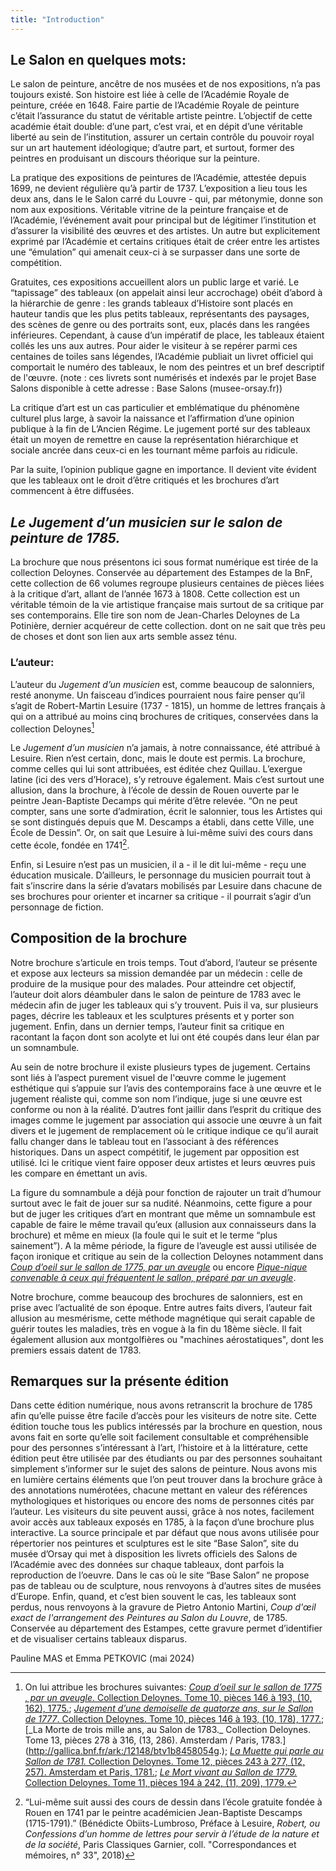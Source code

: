 ```yaml
---
title: "Introduction"
---
```



## Le Salon en quelques mots: 

Le salon de peinture, ancêtre de nos musées et de nos expositions, n’a pas toujours existé. Son histoire est liée à celle de l’Académie Royale de peinture, créée en 1648. Faire partie de l’Académie Royale de peinture c’était l’assurance du statut de véritable artiste peintre. L’objectif de cette académie était double: d’une part, c’est vrai, et en dépit d’une véritable liberté au sein de l’institution, assurer un certain contrôle du pouvoir royal sur un art hautement idéologique; d’autre part, et surtout, former des peintres en produisant un discours théorique sur la peinture. 

La pratique des expositions de peintures de l’Académie, attestée depuis 1699, ne devient régulière qu’à partir de 1737. L’exposition a lieu tous les deux ans, dans le le Salon carré du Louvre - qui, par métonymie, donne son nom aux expositions. Véritable vitrine de la peinture française et de l’Académie, l’événement avait pour principal but de légitimer l’institution et d’assurer la visibilité des œuvres et des artistes. Un autre but explicitement exprimé par l’Académie et certains critiques était de créer entre les artistes une “émulation” qui amenait ceux-ci à se surpasser dans une sorte de compétition.

Gratuites, ces expositions accueillent alors un public large et varié. Le “tapissage” des tableaux (on appelait ainsi leur accrochage) obéit d’abord à la hiérarchie de genre : les grands tableaux d’Histoire sont placés en hauteur tandis que les plus petits tableaux, représentants des paysages, des scènes de genre ou des portraits sont, eux, placés dans les rangées inférieures. Cependant, à cause d’un impératif de place, les tableaux étaient collés les uns aux autres. Pour aider le visiteur à se repérer parmi ces centaines de toiles sans légendes, l’Académie publiait un livret officiel qui comportait le numéro des tableaux, le nom des peintres et un bref descriptif de l'œuvre. (note : ces livrets sont numérisés et indexés par le projet Base Salons disponible à cette adresse : Base Salons (musee-orsay.fr))

La critique d’art est un cas particulier et emblématique du phénomène culturel plus large, à savoir la naissance et l’affirmation d’une opinion publique à la fin de L’Ancien Régime. Le jugement porté sur des tableaux était un moyen de remettre en cause la représentation hiérarchique et sociale ancrée dans ceux-ci en les tournant même parfois au ridicule.

Par la suite, l’opinion publique gagne en importance. Il devient vite évident que les tableaux ont le droit d’être critiqués et les brochures d’art commencent à être diffusées. 


## _Le Jugement d’un musicien sur le salon de peinture de 1785._


La brochure que nous présentons ici sous format numérique est tirée de la collection Deloynes. Conservée au département des Estampes de la BnF, cette collection de 66 volumes regroupe plusieurs centaines de pièces liées à la critique d’art, allant de l’année 1673 à 1808. Cette collection est un véritable témoin de la vie artistique française mais surtout de sa critique par ses contemporains. Elle tire son nom de Jean-Charles Deloynes de La Potinière, dernier acquéreur de cette collection.  dont on ne sait que très peu de choses et dont son lien aux arts semble assez ténu.


### L’auteur: 
L’auteur du _Jugement d’un musicien_ est, comme beaucoup de salonniers, resté anonyme. Un faisceau d’indices pourraient nous faire penser qu’il s’agit de Robert-Martin Lesuire (1737 - 1815), un homme de lettres français à qui on a attribué au moins cinq brochures de critiques, conservées dans la collection Deloynes[^1]

[^1]: On lui attribue les brochures suivantes: [_Coup d’oeil sur le sallon de 1775 , par un aveugle_. Collection Deloynes. Tome 10, pièces 146 à 193, (10, 162), 1775.](http://gallica.bnf.fr/ark:/12148/btv1b8457930v.); [_Jugement d’une demoiselle de quatorze ans, sur le Sallon de 1777_. Collection Deloynes. Tome 10, pièces 146 à 193, (10, 178), 1777.](http://gallica.bnf.fr/ark:/12148/btv1b8457946q.);[_La Morte de trois mille ans, au Salon de 1783._ Collection Deloynes. Tome 13, pièces 278 à 316, (13, 286). Amsterdam / Paris, 1783.](http://gallica.bnf.fr/ark:/12148/btv1b8458054g.); [_La Muette qui parle au Sallon de 1781._ Collection Deloynes. Tome 12, pièces 243 à 277, (12, 257). Amsterdam et Paris, 1781.](http://gallica.bnf.fr/ark:/12148/btv1b8458025r.); [_Le Mort vivant au Sallon de 1779._ Collection Deloynes. Tome 11, pièces 194 à 242, (11, 209), 1779.](http://gallica.bnf.fr/ark:/12148/btv1b84579778.)


Le _Jugement d’un musicien_ n’a jamais, à notre connaissance, été attribué à Lesuire. Rien n’est certain, donc, mais le doute est permis. La brochure, comme celles qui lui sont attribuées, est éditée chez Quillau. L’exergue latine (ici des vers d’Horace), s’y retrouve également. Mais c’est surtout une allusion, dans la brochure, à l’école de dessin de Rouen ouverte par le peintre Jean-Baptiste Decamps qui mérite d’être relevée. “On ne peut compter, sans une sorte d’admiration, écrit le salonnier, tous les Artistes qui se sont distingués depuis que M. Descamps a établi, dans cette Ville, une École de Dessin”. Or, on sait que Lesuire à lui-même suivi des cours dans cette école, fondée en 1741[^2]. 


[^2]:“Lui-même suit aussi des cours de dessin dans l’école gratuite fondée à Rouen en 1741 par le peintre académicien Jean-Baptiste Descamps (1715-1791).” (Bénédicte Obiits-Lumbroso, Préface à Lesuire, _Robert, ou Confessions d’un homme de lettres pour servir à l’étude de la nature et de la société_, Paris Classiques Garnier, coll. "Correspondances et mémoires, n° 33", 2018)



Enfin, si Lesuire n’est pas un musicien, il a - il le dit lui-même - reçu une éducation musicale. D’ailleurs, le personnage du musicien pourrait tout à fait s’inscrire dans la série d’avatars mobilisés par Lesuire dans chacune de ses brochures pour orienter et incarner sa critique - il pourrait s’agir d’un personnage de fiction. 


## Composition de la brochure 

Notre brochure s’articule en trois temps. Tout d’abord, l’auteur se présente et expose aux lecteurs sa mission demandée par un médecin : celle de produire de la musique pour des malades. Pour atteindre cet objectif, l’auteur doit alors déambuler dans le salon de peinture de 1783 avec le médecin afin de juger les tableaux qui s’y trouvent. Puis il va, sur plusieurs pages, décrire les tableaux et les sculptures présents et y porter son jugement. Enfin, dans un dernier temps, l’auteur finit sa critique en racontant la façon dont son acolyte et lui ont été coupés dans leur élan par un somnambule. 

Au sein de notre brochure il existe plusieurs types de jugement. Certains sont liés à l’aspect purement visuel de l'œuvre comme le jugement esthétique qui s’appuie sur l’avis des contemporains face à une œuvre et le jugement réaliste qui, comme son nom l’indique, juge si une œuvre est conforme ou non à la réalité. D’autres font jaillir dans l’esprit du critique des images comme le jugement par association qui associe une œuvre à un fait divers et le jugement de remplacement où le critique indique ce qu’il aurait fallu changer dans le tableau tout en l’associant à des références historiques. Dans un aspect compétitif, le jugement par opposition est utilisé. Ici le critique vient faire opposer deux artistes et leurs œuvres puis les compare en émettant un avis.

La figure du somnambule a déjà pour fonction de rajouter un trait d’humour surtout avec le fait de jouer sur sa nudité. Néanmoins, cette figure a pour but de juger les critiques d’art en montrant que même un somnambule est capable de faire le même travail qu’eux (allusion aux connaisseurs dans la brochure) et même en mieux (la foule qui le suit et le terme “plus sainement”).
A la même période, la figure de l’aveugle est aussi utilisée de façon ironique et critique au sein de la collection Deloynes notamment dans [_Coup d’oeil sur le sallon de 1775, par un aveugle_](http://gallica.bnf.fr/ark:/12148/btv1b8457930v) ou encore [_Pique-nique convenable à ceux qui fréquentent le sallon, préparé par un aveugle_](http://gallica.bnf.fr/ark:/12148/btv1b8457930v).


Notre brochure, comme beaucoup des brochures de salonniers, est en prise avec l’actualité de son époque. Entre autres faits divers, l’auteur fait allusion au mesmérisme, cette méthode magnétique qui serait capable de guérir toutes les maladies, très en vogue à la fin du 18ème siècle. Il fait également allusion aux montgolfières ou "machines aérostatiques", dont les premiers essais datent de 1783.

## Remarques sur la présente édition

Dans cette édition numérique, nous avons retranscrit la brochure de 1785 afin qu’elle puisse être facile d’accès pour les visiteurs de notre site. Cette édition touche tous les publics intéressés par la brochure en question, nous avons fait en sorte qu’elle soit facilement consultable et compréhensible pour des personnes s’intéressant à l’art, l’histoire et à la littérature, cette édition peut être utilisée par des étudiants ou par des personnes souhaitant simplement s’informer sur le sujet des salons de peinture. Nous avons mis en lumière certains éléments que l’on peut trouver dans la brochure grâce à des annotations numérotées, chacune mettant en valeur des références mythologiques et historiques ou encore des noms de personnes cités par l’auteur. Les visiteurs du site peuvent aussi, grâce à nos notes, facilement avoir accès aux tableaux exposés en 1785, à la façon d’une brochure plus interactive. 
La source principale et par défaut que nous avons utilisée pour répertorier nos peintures et sculptures est le site “Base Salon”, site du musée d’Orsay qui met à disposition les livrets officiels des Salons de l’Académie avec des données sur chaque tableaux, dont parfois la reproduction de l’oeuvre. Dans le cas où le site “Base Salon” ne propose pas de tableau ou de sculpture, nous renvoyons à d’autres sites de musées d’Europe.
Enfin, quand, et c’est bien souvent le cas, les tableaux sont perdus, nous renvoyons à la gravure de Pietro Antonio Martini, _Coup d'œil exact de l'arrangement des Peintures au Salon du Louvre_, de 1785. Conservée au département des Estampes, cette gravure permet d’identifier et de visualiser certains tableaux disparus. 

Pauline MAS et Emma PETKOVIC (mai 2024)


